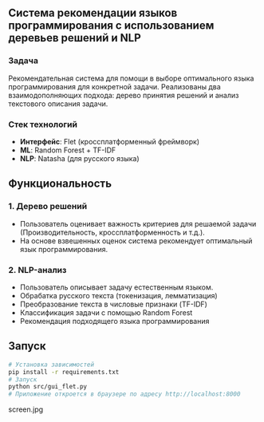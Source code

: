 ## Система рекомендации языков программирования с использованием деревьев решений и NLP

### Задача
Рекомендательная система для помощи в выборе оптимального языка программирования для конкретной задачи. Реализованы два взаимодополняющих подхода: дерево принятия решений и анализ текстового описания задачи.

### Стек технологий
- **Интерфейс**: Flet (кроссплатформенный фреймворк)
- **ML**: Random Forest + TF-IDF 
- **NLP**: Natasha (для русского языка)

## Функциональность

### 1. Дерево решений
- Пользователь оценивает важность критериев для решаемой задачи (Производительность, кроссплатформенность и т.д.).
- На основе взвешенных оценок система рекомендует оптимальный язык программирования.

### 2. NLP-анализ
- Пользователь описывает задачу естественным языком. 
- Обрабатка русского текста (токенизация, лемматизация)
- Преобразование текста в числовые признаки (TF-IDF)
- Классификация задачи с помощью Random Forest
- Рекомендация подходящего языка программирования

## Запуск
```bash
# Установка зависимостей
pip install -r requirements.txt
# Запуск  
python src/gui_flet.py
# Приложение откроется в браузере по адресу http://localhost:8000
```

screen.jpg

